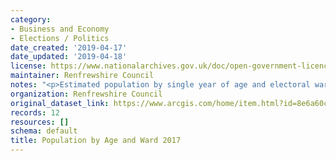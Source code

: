 ```yaml
---
category:
- Business and Economy
- Elections / Politics
date_created: '2019-04-17'
date_updated: '2019-04-18'
license: https://www.nationalarchives.gov.uk/doc/open-government-licence/version/3/
maintainer: Renfrewshire Council
notes: "<p>Estimated population by single year of age and electoral ward,\_ mid-2017</p>"
organization: Renfrewshire Council
original_dataset_link: https://www.arcgis.com/home/item.html?id=8e6a60c35291492cabf1c480fcd2d123
records: 12
resources: []
schema: default
title: Population by Age and Ward 2017
---
```

